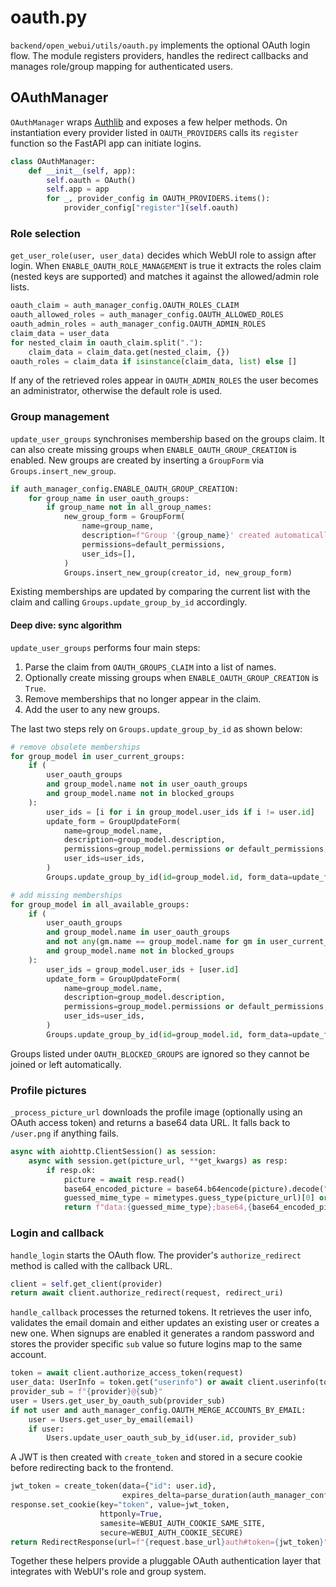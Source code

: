 # oauth.py

`backend/open_webui/utils/oauth.py` implements the optional OAuth login flow.  The module registers providers, handles the redirect callbacks and manages role/group mapping for authenticated users.

## OAuthManager

`OAuthManager` wraps [Authlib](https://docs.authlib.org/) and exposes a few helper methods.  On instantiation every provider listed in `OAUTH_PROVIDERS` calls its `register` function so the FastAPI app can initiate logins.

```python
class OAuthManager:
    def __init__(self, app):
        self.oauth = OAuth()
        self.app = app
        for _, provider_config in OAUTH_PROVIDERS.items():
            provider_config["register"](self.oauth)
```

### Role selection

`get_user_role(user, user_data)` decides which WebUI role to assign after login.  When `ENABLE_OAUTH_ROLE_MANAGEMENT` is true it extracts the roles claim (nested keys are supported) and matches it against the allowed/admin role lists.

```python
oauth_claim = auth_manager_config.OAUTH_ROLES_CLAIM
oauth_allowed_roles = auth_manager_config.OAUTH_ALLOWED_ROLES
oauth_admin_roles = auth_manager_config.OAUTH_ADMIN_ROLES
claim_data = user_data
for nested_claim in oauth_claim.split("."):
    claim_data = claim_data.get(nested_claim, {})
oauth_roles = claim_data if isinstance(claim_data, list) else []
```

If any of the retrieved roles appear in `OAUTH_ADMIN_ROLES` the user becomes an administrator, otherwise the default role is used.

### Group management

`update_user_groups` synchronises membership based on the groups claim.  It can also create missing groups when `ENABLE_OAUTH_GROUP_CREATION` is enabled.  New groups are created by inserting a `GroupForm` via `Groups.insert_new_group`.

```python
if auth_manager_config.ENABLE_OAUTH_GROUP_CREATION:
    for group_name in user_oauth_groups:
        if group_name not in all_group_names:
            new_group_form = GroupForm(
                name=group_name,
                description=f"Group '{group_name}' created automatically via OAuth.",
                permissions=default_permissions,
                user_ids=[],
            )
            Groups.insert_new_group(creator_id, new_group_form)
```

Existing memberships are updated by comparing the current list with the claim and calling `Groups.update_group_by_id` accordingly.

#### Deep dive: sync algorithm

`update_user_groups` performs four main steps:

1. Parse the claim from `OAUTH_GROUPS_CLAIM` into a list of names.
2. Optionally create missing groups when `ENABLE_OAUTH_GROUP_CREATION` is `True`.
3. Remove memberships that no longer appear in the claim.
4. Add the user to any new groups.

The last two steps rely on `Groups.update_group_by_id` as shown below:

```python
# remove obsolete memberships
for group_model in user_current_groups:
    if (
        user_oauth_groups
        and group_model.name not in user_oauth_groups
        and group_model.name not in blocked_groups
    ):
        user_ids = [i for i in group_model.user_ids if i != user.id]
        update_form = GroupUpdateForm(
            name=group_model.name,
            description=group_model.description,
            permissions=group_model.permissions or default_permissions,
            user_ids=user_ids,
        )
        Groups.update_group_by_id(id=group_model.id, form_data=update_form, overwrite=False)

# add missing memberships
for group_model in all_available_groups:
    if (
        user_oauth_groups
        and group_model.name in user_oauth_groups
        and not any(gm.name == group_model.name for gm in user_current_groups)
        and group_model.name not in blocked_groups
    ):
        user_ids = group_model.user_ids + [user.id]
        update_form = GroupUpdateForm(
            name=group_model.name,
            description=group_model.description,
            permissions=group_model.permissions or default_permissions,
            user_ids=user_ids,
        )
        Groups.update_group_by_id(id=group_model.id, form_data=update_form, overwrite=False)
```

Groups listed under `OAUTH_BLOCKED_GROUPS` are ignored so they cannot be joined or left automatically.

### Profile pictures

`_process_picture_url` downloads the profile image (optionally using an OAuth access token) and returns a base64 data URL.  It falls back to `/user.png` if anything fails.

```python
async with aiohttp.ClientSession() as session:
    async with session.get(picture_url, **get_kwargs) as resp:
        if resp.ok:
            picture = await resp.read()
            base64_encoded_picture = base64.b64encode(picture).decode("utf-8")
            guessed_mime_type = mimetypes.guess_type(picture_url)[0] or "image/jpeg"
            return f"data:{guessed_mime_type};base64,{base64_encoded_picture}"
```

### Login and callback

`handle_login` starts the OAuth flow.  The provider's `authorize_redirect` method is called with the callback URL.

```python
client = self.get_client(provider)
return await client.authorize_redirect(request, redirect_uri)
```

`handle_callback` processes the returned tokens.  It retrieves the user info, validates the email domain and either updates an existing user or creates a new one.  When signups are enabled it generates a random password and stores the provider specific `sub` value so future logins map to the same account.

```python
token = await client.authorize_access_token(request)
user_data: UserInfo = token.get("userinfo") or await client.userinfo(token=token)
provider_sub = f"{provider}@{sub}"
user = Users.get_user_by_oauth_sub(provider_sub)
if not user and auth_manager_config.OAUTH_MERGE_ACCOUNTS_BY_EMAIL:
    user = Users.get_user_by_email(email)
    if user:
        Users.update_user_oauth_sub_by_id(user.id, provider_sub)
```

A JWT is then created with `create_token` and stored in a secure cookie before redirecting back to the frontend.

```python
jwt_token = create_token(data={"id": user.id},
                         expires_delta=parse_duration(auth_manager_config.JWT_EXPIRES_IN))
response.set_cookie(key="token", value=jwt_token,
                    httponly=True,
                    samesite=WEBUI_AUTH_COOKIE_SAME_SITE,
                    secure=WEBUI_AUTH_COOKIE_SECURE)
return RedirectResponse(url=f"{request.base_url}auth#token={jwt_token}", headers=response.headers)
```

Together these helpers provide a pluggable OAuth authentication layer that integrates with WebUI's role and group system.
